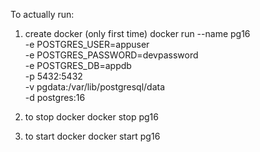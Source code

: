 To actually run:


1. create docker (only first time)
docker run --name pg16 \
  -e POSTGRES_USER=appuser \
  -e POSTGRES_PASSWORD=devpassword \
  -e POSTGRES_DB=appdb \
  -p 5432:5432 \
  -v pgdata:/var/lib/postgresql/data \
  -d postgres:16

2. to stop docker
docker stop pg16

3. to start docker
docker start pg16